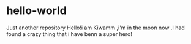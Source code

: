 # hello-world
Just another repository
Hello!i am Kiwamm ,i'm in the moon now .I  had found a crazy thing that i have benn a super hero! 
